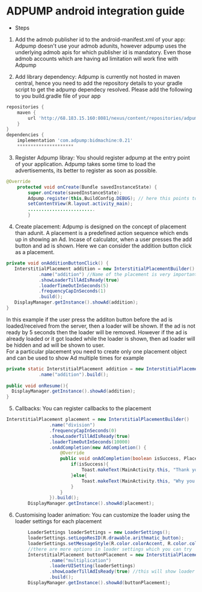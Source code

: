 # ADPUMP android integration guide
* Steps
1) Add the admob publisher id to the android-manifest.xml of your app: Adpump doesn't use your admob adunits, however adpump uses the underlying admob apis for which publisher id is mandatory. Even those admob accounts which are having ad limitation will work fine with Adpump

2) Add library dependency: Adpump is currently not hosted in maven central, hence you need to add the repository details to your gradle script to get the adpump dependecy resolved.
Please add the following to you build.gradle file of your app
```gradle
repositories {
    maven {
        url 'http://68.183.15.160:8081/nexus/content/repositories/adpump'
    }
}
dependencies {
    implementation 'com.adpump:bidmachine:0.21' 
    *********************

```
3) Register Adpump libray: You should register adpump at the entry point of your application. Adpump takes some time to load the advertisements, its better to register as soon as possible.
```java
@Override
    protected void onCreate(Bundle savedInstanceState) {
        super.onCreate(savedInstanceState);
        Adpump.register(this,BuildConfig.DEBUG); // here this points to the current activity, generally the main activity. 
        setContentView(R.layout.activity_main);
        .........................
        }
```
4) Create placement: Adpump is designed on the concept of placement than adunit. A placement is a predefined action sequence which ends up in showing an Ad. Incase of calculator, when a user presses the add button and ad is shown. Here we can consider the addition button click as a placement.
```java
private void onAdditionButtonClick() {
   InterstitialPlacement addition = new InterstitialPlacementBuilder()
            .name("addition") //Name of the placement is very important. Revenue dashboard will track the placement based on the name given. 
            .showLoaderTillAdIsReady(true)
            .loaderTimeOutInSeconds(5)
            .frequencyCapInSeconds(1)
            .build();            
   DisplayManager.getInstance().showAd(addition);
}            
```
In this example if the user press the additon button before the ad is loaded/received from the server, then a loader will be shown. If the ad is not ready by 5 seconds then the loader will be removed. However if the ad is already loaded or it got loaded while the loader is shown, then ad loader will be hidden and ad will be shown to user. <br/>
For a particular placement you need to create only one placement object and can be used to show Ad multiple times
for example
```java
private static InterstitialPlacement addition = new InterstitialPlacementBuilder()
            .name("addition").build();
            
public void onResume(){
  DisplayManager.getInstance().showAd(addition);
}
```
5) Callbacks: You can register callbacks to the placement
```java
InterstitialPlacement placement = new InterstitialPlacementBuilder()
                .name("division")
                .frequencyCapInSeconds(0)
                .showLoaderTillAdIsReady(true)
                .loaderTimeOutInSeconds(10000)
                .onAdCompletion(new AdCompletion() {
                    @Override
                    public void onAdCompletion(boolean isSuccess, PlacementDisplayStatus status) {
                        if(isSuccess){
                            Toast.makeText(MainActivity.this, "Thank you for watch the ad", Toast.LENGTH_LONG).show();
                        }else{
                            Toast.makeText(MainActivity.this, "Why you didnt watch the ad?", Toast.LENGTH_LONG).show();
                        }
                    }
                }).build();
        DisplayManager.getInstance().showAd(placement);
```
6) Customising loader animation: You can customize the loader using the loader settings for each placement
```java
        LoaderSettings loaderSettings = new LoaderSettings();
        loaderSettings.setLogoResID(R.drawable.arithmatic_button);
        loaderSettings.setMessageStyle(R.color.colorAccent, R.color.colorPrimary);
        //there are more options in loader settings which you can try
        InterstitialPlacement buttonPlacement = new InterstitialPlacementBuilder()
                .name("multiplication")  
                .loaderUISetting(loaderSettings)
                .showLoaderTillAdIsReady(true) //this will show loader anima
                .build();
        DisplayManager.getInstance().showAd(buttonPlacement);
```



